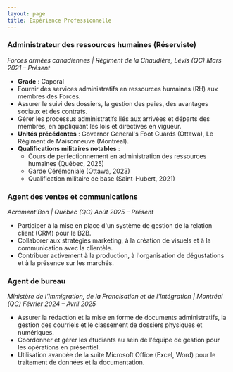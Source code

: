 ```yaml
---
layout: page
title: Expérience Professionnelle
---
```


### Administrateur des ressources humaines (Réserviste)
*Forces armées canadiennes | Régiment de la Chaudière, Lévis (QC)* *Mars 2021 – Présent*
* **Grade** : Caporal
* Fournir des services administratifs en ressources humaines (RH) aux membres des Forces.
* Assurer le suivi des dossiers, la gestion des paies, des avantages sociaux et des contrats.
* Gérer les processus administratifs liés aux arrivées et départs des membres, en appliquant les lois et directives en vigueur.
* **Unités précédentes** : Governor General's Foot Guards (Ottawa), Le Régiment de Maisonneuve (Montréal).
* **Qualifications militaires notables** :
    * Cours de perfectionnement en administration des ressources humaines (Québec, 2025)
    * Garde Cérémoniale (Ottawa, 2023)
    * Qualification militaire de base (Saint-Hubert, 2021)



### Agent des ventes et communications
*Acrament’Bon | Québec (QC)* *Août 2025 – Présent*
* Participer à la mise en place d'un système de gestion de la relation client (CRM) pour le B2B.
* Collaborer aux stratégies marketing, à la création de visuels et à la communication avec la clientèle.
* Contribuer activement à la production, à l'organisation de dégustations et à la présence sur les marchés.



### Agent de bureau
*Ministère de l'Immigration, de la Francisation et de l'Intégration | Montréal (QC)* *Février 2024 – Avril 2025*
* Assurer la rédaction et la mise en forme de documents administratifs, la gestion des courriels et le classement de dossiers physiques et numériques.
* Coordonner et gérer les étudiants au sein de l'équipe de gestion pour les opérations en présentiel.
* Utilisation avancée de la suite Microsoft Office (Excel, Word) pour le traitement de données et la documentation.
